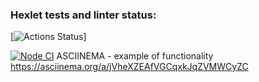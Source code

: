 ### Hexlet tests and linter status:
[![Actions Status](https://github.com/ChigrinDmitry/frontend-project-46/workflows/hexlet-check/badge.svg)]

[![Node CI](https://github.com/ChigrinDmitry/frontend-project-46/workflows/Node%20CI/badge.svg)](https://github.com/ChigrinDmitry/frontend-project-46/actions)
ASCIINEMA - example of functionality
https://asciinema.org/a/jVheXZEAfVGCqxkJqZVMWCyZC
